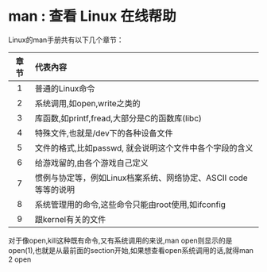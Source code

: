 # man : 查看 Linux 在线帮助

Linux的man手册共有以下几个章节：

|章节|代表內容|
|:---:|:---|
|1|普通的Linux命令|
|2|系统调用,如open,write之类的|
|3|库函数,如printf,fread,大部分是C的函数库(libc)|
|4|特殊文件,也就是/dev下的各种设备文件|
|5|文件的格式,比如passwd, 就会说明这个文件中各个字段的含义|
|6|给游戏留的,由各个游戏自己定义|
|7|惯例与协定等，例如Linux档案系统、网络协定、ASCII code等等的说明|
|8|系统管理用的命令,这些命令只能由root使用,如ifconfig|
|9|跟kernel有关的文件|

对于像open,kill这种既有命令,又有系统调用的来说,man open则显示的是open(1),也就是从最前面的section开始,如果想查看open系统调用的话,就得man 2 open